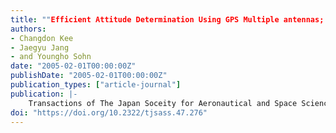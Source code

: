 ```yaml
---
title: ""Efficient Attitude Determination Using GPS Multiple antennas; Geometrical Concept""
authors:
- Changdon Kee
- Jaegyu Jang
- and Youngho Sohn
date: "2005-02-01T00:00:00Z"
publishDate: "2005-02-01T00:00:00Z"
publication_types: ["article-journal"]
publication: |-
    Transactions of The Japan Soceity for Aeronautical and Space Sciences, vol. 47, No. 158, Feb, 2005, pp. 276-280
doi: "https://doi.org/10.2322/tjsass.47.276"
---
```

